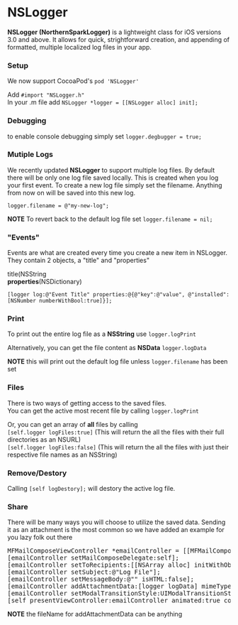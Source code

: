 # NSLogger
<strong>NSLogger (NorthernSparkLogger)</strong> is a lightweight class for iOS versions 3.0 and above. It allows for quick, strightforward creation, and appending of formatted, multiple localized log files in your app. 

<h3>Setup</h3>
We now support CocoaPod's <code>pod 'NSLogger'</code><p>

Add <code>#import "NSLogger.h"</code>
<br/>
In your .m file add <code>NSLogger *logger = [[NSLogger alloc] init];</code>

<h3>Debugging</h3>
to enable console debugging simply set <code>logger.degbugger = true;</code><p>
<p>
	
<h3>Mutiple Logs</h3>
We recently updated <strong>NSLogger</strong> to support multiple log files. By default there will be only one log file saved locally. This is created when you log your first event. To create a new log file simply set the filename. Anything from now on will be saved into this new log. 
<p>
<code>logger.filename = @"my-new-log";</code>
<p>
<strong>NOTE</strong> To revert back to the default log file set <code>logger.filename = nil;</code></br>
<p>

<h3>"Events"</h3>
Events are what are created every time you create a new item in NSLogger. They contain 2 objects, a "title" and "properties"<p>
<stong>title</strong>(NSString<br/>
<strong>properties</strong>(NSDictionary)<p>
<code>[logger log:@"Event Title" properties:@{@"key":@"value", @"installed":[NSNumber numberWithBool:true]}];</code>

<h3>Print</h3>
To print out the entire log file as a <strong>NSString</strong> use <code>logger.logPrint</code><p>
<p>
Alternatively, you can get the file content as <strong>NSData</strong> <code>logger.logData</code><p>
<strong>NOTE</strong> this will print out the default log file unless <code>logger.filename</code> has been set
<p>	
	
<h3>Files</h3>
There is two ways of getting access to the saved files.
<br/>
You can get the active most recent file by calling <code>logger.logPrint</code>
<p>
Or, you can get an array of <strong>all</strong> files by calling<br/> 
<code>[self.logger logFiles:true]</code> (This will return the all the files with their full directories as an NSURL)<br/>
<code>[self.logger logFiles:false]</code> (This will return the all the files with just their respective file names as an NSString)
<p>
	
<h3>Remove/Destory</h3>
Calling <code>[self logDestory];</code> will destory the active log file. 
<p>
	
<h3>Share</h3>
There will be many ways you will choose to utilize the saved data. Sending it as an attachment is the most common so we have added an example for you lazy folk out there

<pre>
MFMailComposeViewController *emailController = [[MFMailComposeViewController alloc] init];
[emailController setMailComposeDelegate:self];
[emailController setToRecipients:[[NSArray alloc] initWithObjects:@"email@gmail.com", nil]];
[emailController setSubject:@"Log File"];
[emailController setMessageBody:@"" isHTML:false];
[emailController addAttachmentData:[logger logData] mimeType:@"text/plain" fileName:@"logger.txt"];
[emailController setModalTransitionStyle:UIModalTransitionStyleCoverVertical];
[self presentViewController:emailController animated:true completion:nil];</pre>
        
<p><strong>NOTE</strong> the fileName for addAttachmentData can be anything



